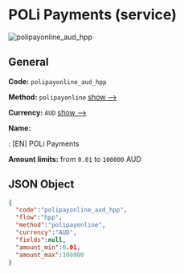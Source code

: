 
# POLi Payments (service) 
![polipayonline_aud_hpp](https://static.openfintech.io/payment_methods/polipayonline_aud_hpp/logo.svg?w=400&c=v0.59.26#w200)  

## General 
 
**Code:** `polipayonline_aud_hpp` 
 
**Method:** `polipayonline` 
 [show -->](/payment-methods/polipayonline/) 
 
**Currency:** `AUD` [show -->](/currencies/AUD/) 
 
**Name:** 
 
:	[EN] POLi Payments 
 
**Amount limits:** from `0.01` to `100000` AUD 

## JSON Object 

```json
{
  "code":"polipayonline_aud_hpp",
  "flow":"hpp",
  "method":"polipayonline",
  "currency":"AUD",
  "fields":null,
  "amount_min":0.01,
  "amount_max":100000
}
```  
